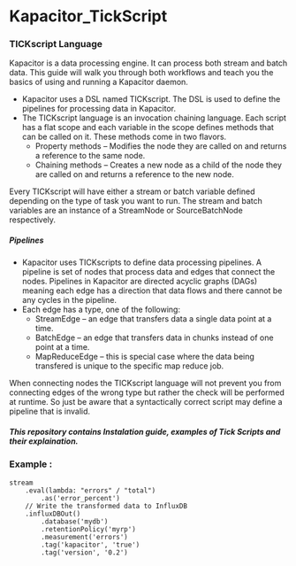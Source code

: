 # Kapacitor_TickScript
### TICKscript Language
Kapacitor is a data processing engine. It can process both stream and batch data. This guide will walk you through both workflows and teach you the basics of using and running a Kapacitor daemon.

* Kapacitor uses a DSL named TICKscript. The DSL is used to define the pipelines for processing data in Kapacitor.
* The TICKscript language is an invocation chaining language. Each script has a flat scope and each variable in the scope defines methods that can be called on it. These methods come in two flavors.
	* Property methods – Modifies the node they are called on and returns a reference to the same node.
	* Chaining methods – Creates a new node as a child of the node they are called on and returns a reference to the new node.

Every TICKscript will have either a stream or batch variable defined depending on the type of task you want to run. The stream and batch variables are an instance of a StreamNode or SourceBatchNode respectively.		
		
##### Pipelines
* Kapacitor uses TICKscripts to define data processing pipelines. A pipeline is set of nodes that process data and edges that connect the nodes. Pipelines in Kapacitor are directed acyclic graphs (DAGs) meaning each edge has a direction that data flows and there cannot be any cycles in the pipeline.
* Each edge has a type, one of the following:
	* StreamEdge – an edge that transfers data a single data point at a time.
	* BatchEdge – an edge that transfers data in chunks instead of one point at a time.
	* MapReduceEdge – this is special case where the data being transfered is unique to the specific map reduce job.

When connecting nodes the TICKscript language will not prevent you from connecting edges of the wrong type but rather the check will be performed at runtime. So just be aware that a syntactically correct script may define a pipeline that is invalid.
	
##### This repository contains Instalation guide, examples of Tick Scripts and their explaination. 

### Example : 
```
stream
    .eval(lambda: "errors" / "total")
        .as('error_percent')
    // Write the transformed data to InfluxDB
    .influxDBOut()
        .database('mydb')
        .retentionPolicy('myrp')
        .measurement('errors')
        .tag('kapacitor', 'true')
        .tag('version', '0.2')
```
